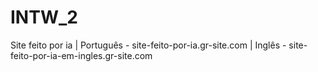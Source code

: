 # INTW_2
Site feito por ia |
Português - site-feito-por-ia.gr-site.com
| Inglês - site-feito-por-ia-em-ingles.gr-site.com
